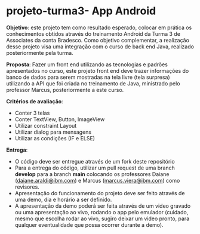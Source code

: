 # projeto-turma3- App Android

<b>Objetivo</b>: este projeto tem como resultado esperado, colocar em prática os conhecimentos obtidos através do treinamento Android da Turma 3 de Associates da conta Bradesco. Como objetivo complementar, a realização desse projeto visa uma integração com o curso de back end Java, realizado posteriormente pela turma.

<b>Proposta</b>: Fazer um front end utilizando as tecnologias e padrões apresentados no curso, este projeto front end deve trazer informações do banco de dados para serem mostradas na tela livre (tela surpresa) utilizando a API que foi criada no treinamento de Java, ministrado pelo professor Marcus, posteriormente a este curso.

<b>Critérios de avaliação</b>:
- Conter 3 telas
- Conter TextView, Button, ImageView
- Utilizar constraint Layout
- Utilizar dialog para mensagens 
- Utilizar as condições (IF e ELSE)

<b>Entrega</b>:
- O código deve ser entregue através de um fork deste repositório
- Para a entrega do código, utilizar um pull request de uma branch <b>develop</b> para a branch <b>main</b> colocando os professores Daiane (daiane.araldi@ibm.com) e Marcus (marcus.viera@ibm.com) como revisores.
- Apresentação do funcionamento do projeto deve ser feito através de uma demo, dia e horário a ser definido.
- A apresentação da demo poderá ser feita através de um video gravado ou uma apresentação ao vivo, rodando o app pelo emulador (cuidado, mesmo que escolha rodar ao vivo, sugiro deixar um video pronto, para qualquer eventualidade que possa ocorrer durante a demo).



